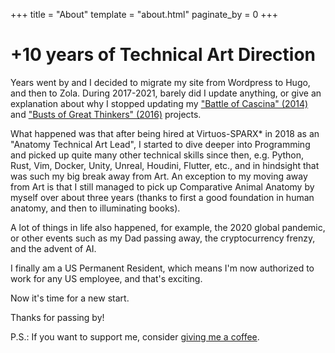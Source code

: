 +++
title = "About"
template = "about.html"
paginate_by = 0
+++

# +10 years of Technical Art Direction

Years went by and I decided to migrate my site from Wordpress to Hugo, and then to Zola.
During 2017-2021, barely did I update anything, or give an explanation about why I stopped updating my ["Battle of Cascina" (2014)](/cascina) and ["Busts of Great Thinkers" (2016)](https://www.thingiverse.com/mushogenshin/designs) projects.

What happened was that after being hired at Virtuos-SPARX\* in 2018 as an "Anatomy Technical Art Lead", I started to dive deeper into Programming and picked up quite many other technical skills since then, e.g. Python, Rust, Vim, Docker, Unity, Unreal, Houdini, Flutter, etc., and in hindsight that was such my big break away from Art. An exception to my moving away from Art is that I still managed to pick up Comparative Animal Anatomy by myself over about three years (thanks to first a good foundation in human anatomy, and then to illuminating books).

A lot of things in life also happened, for example, the 2020 global pandemic, or other events such as my Dad passing away, the cryptocurrency frenzy, and the advent of AI.

I finally am a US Permanent Resident, which means I'm now authorized to work for any US employee, and that's exciting.

Now it's time for a new start.

Thanks for passing by!

P.S.: If you want to support me, consider [giving me a coffee](https://ko-fi.com/mushogenshin).
